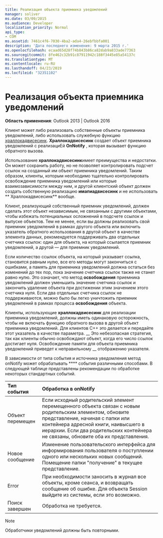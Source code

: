```yaml
---
title: Реализация объекта приемника уведомлений
manager: soliver
ms.date: 03/09/2015
ms.audience: Developer
localization_priority: Normal
api_type:
- COM
ms.assetid: 7461c4f6-7030-4ba2-ada4-26ebfbbfa001
description: 'Дата последнего изменения: 9 марта 2015 г.'
ms.openlocfilehash: ecaad65d28f74b843b86ca82dab9a833ade77363
ms.sourcegitcommit: 8fe462c32b91c87911942c188f3445e85a54137c
ms.translationtype: MT
ms.contentlocale: ru-RU
ms.lasthandoff: 04/23/2019
ms.locfileid: "32351102"
---
```

# <a name="implementing-an-advise-sink-object"></a>Реализация объекта приемника уведомлений

  
  
**Область применения**: Outlook 2013 | Outlook 2016 
  
Клиент может либо реализовать собственные объекты приемника уведомлений, либо использовать служебную функцию [храллокадвисесинк](hrallocadvisesink.md). **Храллокадвисесинк** создает объект приемника уведомлений с реализациЕй **OnNotify** , которая вызывает функцию обратного вызова. 
  
Использование **храллокадвисесинк**имеет преимущества и недостатки. Он может сохранить работу, но не позволяет контролировать подсчет ссылок на созданный им объект приемника уведомлений. Таким образом, клиенты, которым необходимо тщательно контролировать освобождение приемника уведомлений или которые взаимозависимости между ним, и другой клиентский объект должен создать собственную реализацию **имапиадвисесинк** и не использовать ** Храллокадвисесинк** вообще. 
  
Клиент, реализующий собственный приемник уведомлений, должен сделать этот объект независимым, не связанным с другими объектами, чтобы избежать потенциальных осложнений в подсчете ссылок и выпуске объектов. Тем не менее, если вы должны реализовать свой приемник уведомлений в рамках другого объекта или включить указатель обратного использования в другой объект в качестве элемента данных, рекомендуется поддерживать два отдельных счетчика ссылок: один для объекта, на который ссылается приемник уведомлений, а другой — для приемник уведомлений. 
  
Если количество ссылок объекта, на который указывает ссылка, становится равным нулю, все его методы могут закончиться с ошибками, а память для приемника уведомлений должна остаться без изменений до тех пор, пока значение счетчика ссылок также не станет равно нулю. Это означает, что метод **освобождения** приемника уведомлений должен уменьшить значение счетчика ссылок и закончить удаление объекта при достижении этим значением этого счетчика нуля. Если два отдельных счетчика ссылок не поддерживаются, можно было бы легко уничтожить приемник уведомлений в рамках процесса **освобождения** объекта. 
  
Клиенты, использующие **храллокадвисесинк** для реализации приемника уведомлений, должны иметь одинаковую осторожность, чтобы не включать функцию обратного вызова в другой объект приемника уведомлений. Для клиентов C++ это делается и передайте этот указатель в качестве параметра. __ Это небезопасная стратегия, так как клиенты обычно освобождают объект, когда его число ссылок достигает нуля. Освобождение памяти для объекта приемника уведомлений приведет к неправильному __ отображению указателя. 
  
В зависимости от типа события и источника уведомления метод onNotify может обрабатывать **** события различными способами. В следующей таблице представлены рекомендации по обработке некоторых стандартных событий. 
  
|**Тип события**|**Обработка в onNotify**|
|:-----|:-----|
|Объект перемещен  <br/> |Если исходный родительский элемент перемещенного объекта связан с новым родительским элементом, обновите представление, начиная с папки или контейнера адресной книги, наивысшего в иерархии. Если два родительских контейнера не связаны, обновите оба их представления.  <br/> |
|Новое сообщение  <br/> |Изменение пользовательского интерфейса для информирования пользователя о поступлении одного или нескольких новых сообщений. Помещение папки "получение" в текущее представление.  <br/> |
|Error  <br/> |При необходимости заносить в журнал все объекты, кроме сеанса, и возвращать сообщение об ошибке. Для объекта Session выйдите из системы, если это возможно.  <br/> |
|Поиск завершен  <br/> |Обработка не требуется.  <br/> |
   
> [!NOTE]
> Обработчики уведомлений должны быть повторными. 
  

